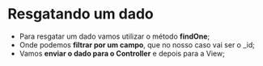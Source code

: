 # Resgatando um dado

- Para resgatar um dado vamos utilizar o método **findOne**;
- Onde podemos **filtrar por um campo**, que no nosso caso vai ser o \_id;
- Vamos **enviar o dado para o Controller** e depois para a View;
